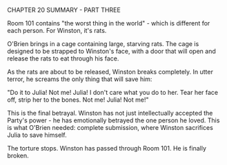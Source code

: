 CHAPTER 20 SUMMARY - PART THREE

Room 101 contains "the worst thing in the world" - which is different for each person. For Winston, it's rats.

O'Brien brings in a cage containing large, starving rats. The cage is designed to be strapped to Winston's face, with a door that will open and release the rats to eat through his face.

As the rats are about to be released, Winston breaks completely. In utter terror, he screams the only thing that will save him:

"Do it to Julia! Not me! Julia! I don't care what you do to her. Tear her face off, strip her to the bones. Not me! Julia! Not me!"

This is the final betrayal. Winston has not just intellectually accepted the Party's power - he has emotionally betrayed the one person he loved. This is what O'Brien needed: complete submission, where Winston sacrifices Julia to save himself.

The torture stops. Winston has passed through Room 101. He is finally broken.